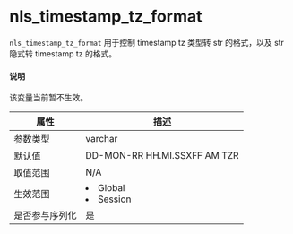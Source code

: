 # nls_timestamp_tz_format

`nls_timestamp_tz_format` 用于控制 timestamp tz 类型转 str 的格式，以及 str 隐式转 timestamp tz 的格式。

  <main id="notice" type='explain'>
    <h4>说明</h4>
    <p>该变量当前暂不生效。</p>
  </main>

| **属性**  |                                                   **描述**                                                   |
|---------|------------------------------------------------------------------------------------------------------------|
| 参数类型    | varchar                 |
| 默认值     | DD-MON-RR HH.MI.SSXFF AM TZR                                                                               |
| 取值范围    | N/A                     |
| 生效范围    | <li> Global   <li> Session    |
| 是否参与序列化 | 是                       |
